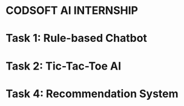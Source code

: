 # CODSOFT AI INTERNSHIP
# Task 1: Rule-based Chatbot
# Task 2: Tic-Tac-Toe AI
# Task 4: Recommendation System
